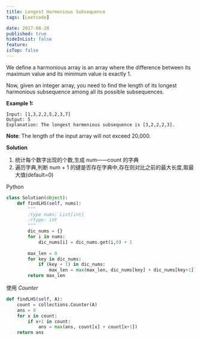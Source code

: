 ```yaml
---
title: Longest Harmonious Subsequence
tags: [Leetcode]

date: 2017-08-28
published: true
hideInList: false
feature: 
isTop: false
---
```








We define a harmonious array is an array where the difference between its maximum value and its minimum value is exactly 1.

Now, given an integer array, you need to find the length of its longest harmonious subsequence among all its possible subsequences.

**Example 1:**

```
Input: [1,3,2,2,5,2,3,7]
Output: 5
Explanation: The longest harmonious subsequence is [3,2,2,2,3].
```

**Note**: The length of the input array will not exceed 20,000.

**Solution**

1. 统计每个数字出现的个数,生成 num——count 的字典
2. 遍历字典,判断 num + 1 的键是否存在字典中,存在则对比之前的最大长度,取最大值(default=0)

Python

```python
class Solution(object):
    def findLHS(self, nums):
        """
        :type nums: List[int]
        :rtype: int
        """
        dic_nums = {}
        for i in nums:
            dic_nums[i] = dic_nums.get(i,0) + 1
        
        max_len = 0
        for key in dic_nums:
            if (key + 1) in dic_nums:
                max_len = max(max_len, dic_nums[key] + dic_nums[key+1])
        return max_len
```

使用 *Counter*

```python
def findLHS(self, A):
    count = collections.Counter(A)
    ans = 0
    for x in count:
        if x+1 in count:
            ans = max(ans, count[x] + count[x+1])
    return ans
```